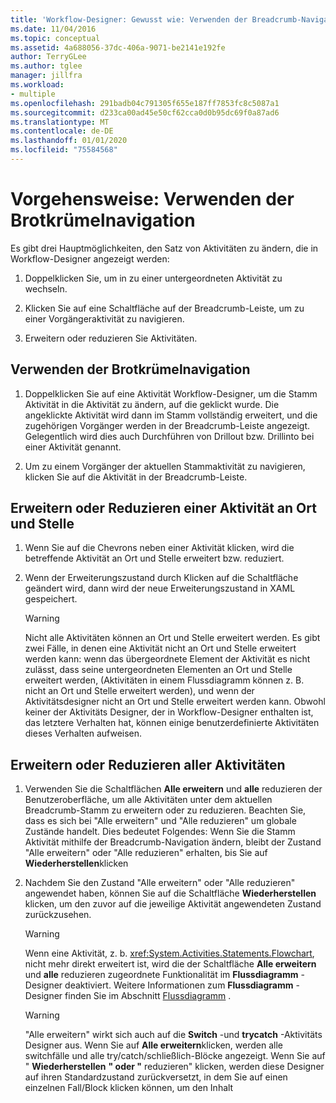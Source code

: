 ```yaml
---
title: 'Workflow-Designer: Gewusst wie: Verwenden der Breadcrumb-Navigation'
ms.date: 11/04/2016
ms.topic: conceptual
ms.assetid: 4a688056-37dc-406a-9071-be2141e192fe
author: TerryGLee
ms.author: tglee
manager: jillfra
ms.workload:
- multiple
ms.openlocfilehash: 291badb04c791305f655e187ff7853fc8c5087a1
ms.sourcegitcommit: d233ca00ad45e50cf62cca0d0b95dc69f0a87ad6
ms.translationtype: MT
ms.contentlocale: de-DE
ms.lasthandoff: 01/01/2020
ms.locfileid: "75584568"
---
```

# <a name="how-to-use-breadcrumb-navigation"></a>Vorgehensweise: Verwenden der Brotkrümelnavigation

Es gibt drei Hauptmöglichkeiten, den Satz von Aktivitäten zu ändern, die in Workflow-Designer angezeigt werden:

1. Doppelklicken Sie, um in zu einer untergeordneten Aktivität zu wechseln.

2. Klicken Sie auf eine Schaltfläche auf der Breadcrumb-Leiste, um zu einer Vorgängeraktivität zu navigieren.

3. Erweitern oder reduzieren Sie Aktivitäten.

## <a name="using-breadcrumb-navigation"></a>Verwenden der Brotkrümelnavigation

1. Doppelklicken Sie auf eine Aktivität Workflow-Designer, um die Stamm Aktivität in die Aktivität zu ändern, auf die geklickt wurde. Die angeklickte Aktivität wird dann im Stamm vollständig erweitert, und die zugehörigen Vorgänger werden in der Breadcrumb-Leiste angezeigt. Gelegentlich wird dies auch Durchführen von Drillout bzw. Drillinto bei einer Aktivität genannt.

2. Um zu einem Vorgänger der aktuellen Stammaktivität zu navigieren, klicken Sie auf die Aktivität in der Breadcrumb-Leiste.

## <a name="expanding-or-collapsing-an-activity-in-place"></a>Erweitern oder Reduzieren einer Aktivität an Ort und Stelle

1. Wenn Sie auf die Chevrons neben einer Aktivität klicken, wird die betreffende Aktivität an Ort und Stelle erweitert bzw. reduziert.

2. Wenn der Erweiterungszustand durch Klicken auf die Schaltfläche geändert wird, dann wird der neue Erweiterungszustand in XAML gespeichert.

    > [!WARNING]
    > Nicht alle Aktivitäten können an Ort und Stelle erweitert werden. Es gibt zwei Fälle, in denen eine Aktivität nicht an Ort und Stelle erweitert werden kann: wenn das übergeordnete Element der Aktivität es nicht zulässt, dass seine untergeordneten Elementen an Ort und Stelle erweitert werden, (Aktivitäten in einem Flussdiagramm können z. B. nicht an Ort und Stelle erweitert werden), und wenn der Aktivitätsdesigner nicht an Ort und Stelle erweitert werden kann. Obwohl keiner der Aktivitäts Designer, der in Workflow-Designer enthalten ist, das letztere Verhalten hat, können einige benutzerdefinierte Aktivitäten dieses Verhalten aufweisen.

## <a name="expanding-all-or-collapsing-all-activities"></a>Erweitern oder Reduzieren aller Aktivitäten

1. Verwenden Sie die Schaltflächen **Alle erweitern** und **alle** reduzieren der Benutzeroberfläche, um alle Aktivitäten unter dem aktuellen Breadcrumb-Stamm zu erweitern oder zu reduzieren. Beachten Sie, dass es sich bei "Alle erweitern" und "Alle reduzieren" um globale Zustände handelt. Dies bedeutet Folgendes: Wenn Sie die Stamm Aktivität mithilfe der Breadcrumb-Navigation ändern, bleibt der Zustand "Alle erweitern" oder "Alle reduzieren" erhalten, bis Sie auf **Wiederherstellen**klicken

2. Nachdem Sie den Zustand "Alle erweitern" oder "Alle reduzieren" angewendet haben, können Sie auf die Schaltfläche **Wiederherstellen** klicken, um den zuvor auf die jeweilige Aktivität angewendeten Zustand zurückzusehen.

    > [!WARNING]
    > Wenn eine Aktivität, z. b. <xref:System.Activities.Statements.Flowchart>, nicht mehr direkt erweitert ist, wird die der Schaltfläche **Alle erweitern** und **alle** reduzieren zugeordnete Funktionalität im **Flussdiagramm** -Designer deaktiviert. Weitere Informationen zum **Flussdiagramm** -Designer finden Sie im Abschnitt [Flussdiagramm](../workflow-designer/flowchart-activity-designer.md) .

    > [!WARNING]
    > "Alle erweitern" wirkt sich auch auf die **Switch** -und **trycatch** -Aktivitäts Designer aus. Wenn Sie auf **Alle erweitern**klicken, werden alle switchfälle und alle try/catch/schließlich-Blöcke angezeigt. Wenn Sie auf " **Wiederherstellen** **" oder "** reduzieren" klicken, werden diese Designer auf ihren Standardzustand zurückversetzt, in dem Sie auf einen einzelnen Fall/Block klicken können, um den Inhalt
